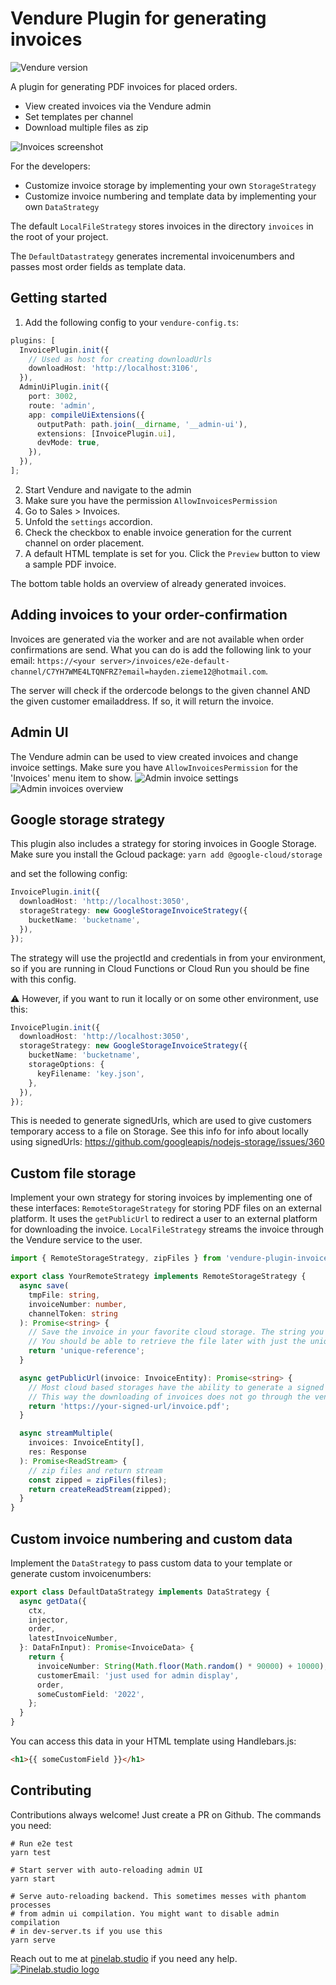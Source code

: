 # Vendure Plugin for generating invoices

![Vendure version](https://img.shields.io/npm/dependency-version/vendure-plugin-invoices/dev/@vendure/core)

A plugin for generating PDF invoices for placed orders.

- View created invoices via the Vendure admin
- Set templates per channel
- Download multiple files as zip

![Invoices screenshot](images/invoice.jpeg)

For the developers:

- Customize invoice storage by implementing your own `StorageStrategy`
- Customize invoice numbering and template data by implementing your own `DataStrategy`

The default `LocalFileStrategy` stores invoices in the directory `invoices` in the root of your project.

The `DefaultDatastrategy` generates incremental invoicenumbers and passes most order fields as template data.

## Getting started

1. Add the following config to your `vendure-config.ts`:

```ts
plugins: [
  InvoicePlugin.init({
    // Used as host for creating downloadUrls
    downloadHost: 'http://localhost:3106',
  }),
  AdminUiPlugin.init({
    port: 3002,
    route: 'admin',
    app: compileUiExtensions({
      outputPath: path.join(__dirname, '__admin-ui'),
      extensions: [InvoicePlugin.ui],
      devMode: true,
    }),
  }),
];
```

2. Start Vendure and navigate to the admin
3. Make sure you have the permission `AllowInvoicesPermission`
4. Go to Sales > Invoices.
5. Unfold the `settings` accordion.
6. Check the checkbox to enable invoice generation for the current channel on order placement.
7. A default HTML template is set for you. Click the `Preview` button to view a sample PDF invoice.

The bottom table holds an overview of already generated invoices.

## Adding invoices to your order-confirmation

Invoices are generated via the worker and are not available when order confirmations are send. What you can do is add
the following link to your email:
`https://<your server>/invoices/e2e-default-channel/C7YH7WME4LTQNFRZ?email=hayden.zieme12@hotmail.com`.

The server will check if the ordercode belongs to the given channel AND the given customer emailaddress. If so, it will
return the invoice.

## Admin UI

The Vendure admin can be used to view created invoices and change invoice settings. Make sure you
have `AllowInvoicesPermission` for the 'Invoices' menu item to show.
![Admin invoice settings](images/admin-settings.jpeg)
![Admin invoices overview](images/admin-table.jpeg)

## Google storage strategy

This plugin also includes a strategy for storing invoices in Google Storage. Make sure you install the Gcloud package:
`yarn add @google-cloud/storage`

and set the following config:

```ts
InvoicePlugin.init({
  downloadHost: 'http://localhost:3050',
  storageStrategy: new GoogleStorageInvoiceStrategy({
    bucketName: 'bucketname',
  }),
});
```

The strategy will use the projectId and credentials in from your environment, so if you are running in Cloud Functions
or Cloud Run you should be fine with this config.

:warning: However, if you want to run it locally or on some other environment, use this:

```ts
InvoicePlugin.init({
  downloadHost: 'http://localhost:3050',
  storageStrategy: new GoogleStorageInvoiceStrategy({
    bucketName: 'bucketname',
    storageOptions: {
      keyFilename: 'key.json',
    },
  }),
});
```

This is needed to generate signedUrls, which are used to give customers temporary access to a file on Storage. See this
info for info about locally using signedUrls: https://github.com/googleapis/nodejs-storage/issues/360

## Custom file storage

Implement your own strategy for storing invoices by implementing one of these interfaces:
`RemoteStorageStrategy` for storing PDF files on an external platform. It uses the `getPublicUrl` to redirect a user to
an external platform for downloading the invoice.
`LocalFileStrategy` streams the invoice through the Vendure service to the user.

```ts
import { RemoteStorageStrategy, zipFiles } from 'vendure-plugin-invoices';

export class YourRemoteStrategy implements RemoteStorageStrategy {
  async save(
    tmpFile: string,
    invoiceNumber: number,
    channelToken: string
  ): Promise<string> {
    // Save the invoice in your favorite cloud storage. The string you return will be saved as unique reference to your invoice.
    // You should be able to retrieve the file later with just the unique reference
    return 'unique-reference';
  }

  async getPublicUrl(invoice: InvoiceEntity): Promise<string> {
    // Most cloud based storages have the ability to generate a signed URL, which is available for X amount of time.
    // This way the downloading of invoices does not go through the vendure service
    return 'https://your-signed-url/invoice.pdf';
  }

  async streamMultiple(
    invoices: InvoiceEntity[],
    res: Response
  ): Promise<ReadStream> {
    // zip files and return stream
    const zipped = zipFiles(files);
    return createReadStream(zipped);
  }
}
```

## Custom invoice numbering and custom data

Implement the `DataStrategy` to pass custom data to your template or generate custom invoicenumbers:

```ts
export class DefaultDataStrategy implements DataStrategy {
  async getData({
    ctx,
    injector,
    order,
    latestInvoiceNumber,
  }: DataFnInput): Promise<InvoiceData> {
    return {
      invoiceNumber: String(Math.floor(Math.random() * 90000) + 10000),
      customerEmail: 'just used for admin display',
      order,
      someCustomField: '2022',
    };
  }
}
```

You can access this data in your HTML template using Handlebars.js:

```html
<h1>{{ someCustomField }}</h1>
```

## Contributing

Contributions always welcome! Just create a PR on Github. The commands you need:

```shell
# Run e2e test
yarn test

# Start server with auto-reloading admin UI
yarn start

# Serve auto-reloading backend. This sometimes messes with phantom processes
# from admin ui compilation. You might want to disable admin compilation
# in dev-server.ts if you use this
yarn serve
```

Reach out to me at [pinelab.studio](https://pinelab.studio) if you need any help.
[![Pinelab.studio logo](https://pinelab.studio/img/pinelab-logo.png)](https://pinelab.studio)
